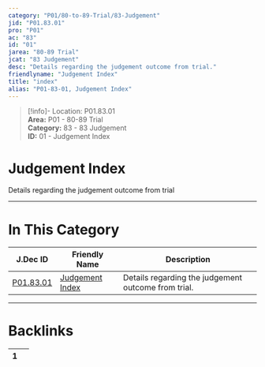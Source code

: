 ```yaml
---  
category: "P01/80-to-89-Trial/83-Judgement"  
jid: "P01.83.01"  
pro: "P01"  
ac: "83"  
id: "01"  
jarea: "80-89 Trial"  
jcat: "83 Judgement"  
desc: "Details regarding the judgement outcome from trial."  
friendlyname: "Judgement Index"  
title: "index"  
alias: "P01-83-01, Judgement Index"  
---  
```

>[!info]- Location: P01.83.01  
>**Area:** P01 - 80-89 Trial  
>**Category:** 83 - 83 Judgement  
>**ID:** 01 - Judgement Index  
  
# Judgement Index  
  
Details regarding the judgement outcome from trial  
   
  
  
---  
# In This Category  
  
| J.Dec ID                                                               | Friendly Name                                                                | Description                                         |  
| ---------------------------------------------------------------------- | ---------------------------------------------------------------------------- | --------------------------------------------------- |  
| [P01.83.01](index.md#) | [Judgement Index](index.md#) | Details regarding the judgement outcome from trial. |  
  
  
---  
# Backlinks  
<div><table class="dataview table-view-table"><thead class="table-view-thead"><tr class="table-view-tr-header"><th class="table-view-th"><span></span><span class="dataview small-text">1</span></th><th class="table-view-th"><span></span></th></tr></thead><tbody class="table-view-tbody"></tbody></table></div>